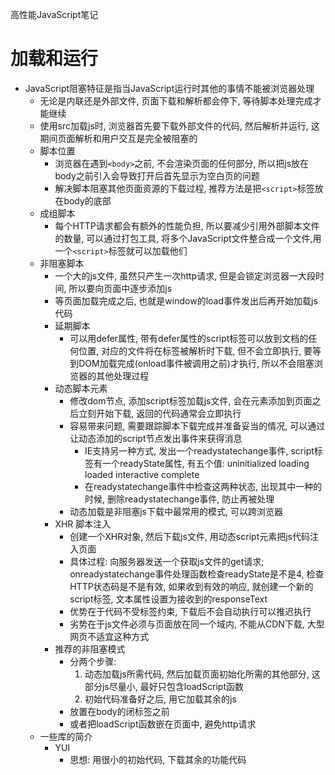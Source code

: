 高性能JavaScript笔记

# 加载和运行

* JavaScript阻塞特征是指当JavaScript运行时其他的事情不能被浏览器处理
  * 无论是内联还是外部文件, 页面下载和解析都会停下, 等待脚本处理完成才能继续
  * 使用src加载js时, 浏览器首先要下载外部文件的代码, 然后解析并运行, 这期间页面解析和用户交互是完全被阻塞的
  * 脚本位置
    * 浏览器在遇到`<body>`之前, 不会渲染页面的任何部分, 所以把js放在body之前引入会导致打开后首先显示为空白页的问题
    * 解决脚本阻塞其他页面资源的下载过程, 推荐方法是把`<script>`标签放在body的底部
  * 成组脚本
    * 每个HTTP请求都会有额外的性能负担, 所以要减少引用外部脚本文件的数量, 可以通过打包工具, 将多个JavaScript文件整合成一个文件,用一个`<script>`标签就可以加载他们
  * 非阻塞脚本
    * 一个大的js文件, 虽然只产生一次http请求, 但是会锁定浏览器一大段时间, 所以要向页面中逐步添加js
    * 等页面加载完成之后, 也就是window的load事件发出后再开始加载js代码
    * 延期脚本
      * 可以用defer属性, 带有defer属性的script标签可以放到文档的任何位置, 对应的文件将在标签被解析时下载, 但不会立即执行, 要等到DOM加载完成(onload事件被调用之前)才执行, 所以不会阻塞浏览器的其他处理过程
    * 动态脚本元素
      * 修改dom节点, 添加script标签加载js文件, 会在元素添加到页面之后立刻开始下载, 返回的代码通常会立即执行
      * 容易带来问题, 需要跟踪脚本下载完成并准备妥当的情况, 可以通过让动态添加的script节点发出事件来获得消息
        * IE支持另一种方式, 发出一个readystatechange事件, script标签有一个readyState属性, 有五个值: uninitialized loading loaded interactive complete
        * 在readystatechange事件中检查这两种状态, 出现其中一种的时候, 删除readystatechange事件, 防止再被处理
      * 动态加载是非阻塞js下载中最常用的模式, 可以跨浏览器
    * XHR 脚本注入
      * 创建一个XHR对象, 然后下载js文件, 用动态script元素把js代码注入页面
      * 具体过程: 向服务器发送一个获取js文件的get请求; onreadystatechange事件处理函数检查readyState是不是4, 检查HTTP状态码是不是有效, 如果收到有效的响应, 就创建一个新的script标签, 文本属性设置为接收到的responseText
      * 优势在于代码不受标签约束, 下载后不会自动执行可以推迟执行
      * 劣势在于js文件必须与页面放在同一个域内, 不能从CDN下载, 大型网页不适宜这种方式
    * 推荐的非阻塞模式
      * 分两个步骤:
        1. 动态加载js所需代码, 然后加载页面初始化所需的其他部分, 这部分js尽量小, 最好只包含loadScript函数
        2. 初始代码准备好之后, 用它加载其余的js
      * 放置在body的闭标签之前
      * 或者把loadScript函数嵌在页面中, 避免http请求
  * 一些库的简介
    * YUI
      * 思想: 用很小的初始代码, 下载其余的功能代码




